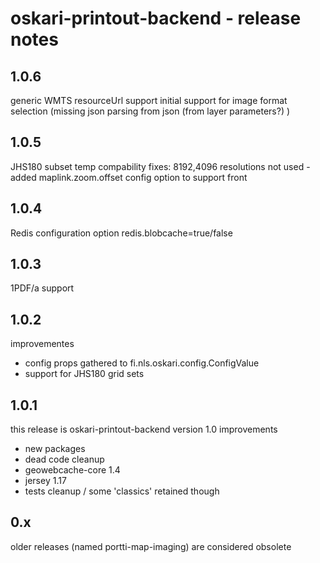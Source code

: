 oskari-printout-backend - release notes
=======================================

## 1.0.6
generic WMTS resourceUrl support 
initial support for image format selection (missing json parsing from json (from layer parameters?) ) 

## 1.0.5
JHS180 subset temp compability fixes: 8192,4096 resolutions not used - added maplink.zoom.offset config option to support front

## 1.0.4
Redis configuration option redis.blobcache=true/false

## 1.0.3
1PDF/a support

## 1.0.2
improvementes
- config props gathered to fi.nls.oskari.config.ConfigValue
- support for JHS180 grid sets

## 1.0.1
this release is oskari-printout-backend version 1.0
improvements
- new packages
- dead code cleanup
- geowebcache-core 1.4 
- jersey 1.17
- tests cleanup / some 'classics' retained though


## 0.x
older releases (named portti-map-imaging) are considered obsolete

